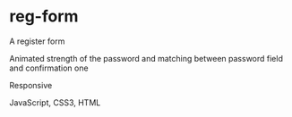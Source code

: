 # reg-form

A register form 

Animated strength of the password and matching between password field and confirmation one

Responsive

JavaScript, CSS3, HTML
